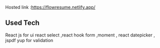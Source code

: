 Hosted link :https://flowresume.netlify.app/

Used Tech 
----------------------------------------------------------------

React js for ui
react select ,react hook form ,moment , react datepicker , jspdf
yup for validation